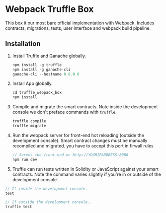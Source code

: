 # Webpack Truffle Box

This box it our most bare official implementation with Webpack. Includes contracts, migrations, tests, user interface and webpack build pipeline.

## Installation

1. Install Truffle and Ganache globally.
    ```javascript
    npm install -g truffle
    npm install -g ganache-cli
    ganache-cli --hostname 0.0.0.0
    ```

2. Install App globally.
    ```javascript
    cd truffle_webpack_box
    npm install
    ```

3. Compile and migrate the smart contracts. Note inside the development console we don't preface commands with `truffle`.
    ```javascript
   truffle compile
   truffle migrate
    ```
4. Run the webpack server for front-end hot reloading (outside the development console). Smart contract changes must be manually recompiled and migrated. you have to accept this port in firwall rules
    ```javascript
    // Serves the front-end on http://YOURIPADDRESS:8080
    npm run dev
    ```

5. Truffle can run tests written in Solidity or JavaScript against your smart contracts. Note the command varies slightly if you're in or outside of the development console.
  ```javascript
  // If inside the development console.
  test

  // If outside the development console..
  truffle test
  ```
